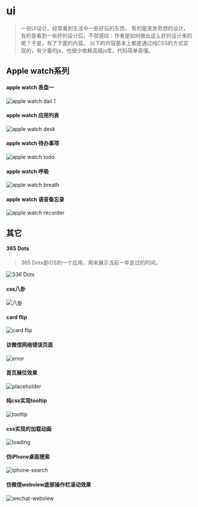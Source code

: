 # ui

> 一些UI设计。经常看到生活中一些好玩的东西， 有的是突发奇想的设计，有的是看到一些好的设计后，不禁感叹：作者是如何做出这么好的设计来的呢？于是，有了下面的内容。
> 以下的内容基本上都是通过纯CSS的方式实现的，有少量的js，也很少依赖高级js库，代码简单易懂。



## Apple watch系列

#### apple watch 表盘一
![apple watch dail 1](images/apple-watch-dail-1.png)

#### apple watch 应用列表
![apple watch desk](images/apple-watch-desk.png)

#### apple watch 待办事项
![apple watch todo](images/apple-watch-todo.png)

#### apple watch 呼吸
![apple watch breath](images/apple-watch-breath2.gif)

#### apple watch 语音备忘录
![apple watch recorder](images/apple-watch-recorder.gif)

## 其它

#### 365 Dots
> 365 Dots是iOS的一个应用，用来展示当前一年走过的时间。

![336 Dots](images/5.jpg)

#### css八卦
![八卦](images/gossip.gif)

#### card flip
![card flip](images/1.gif)

#### 访微信网络错误页面
![error](images/3.jpg)

#### 首页展位效果
![placeholder](images/4.jpg)

#### 纯css实现tooltip
![tooltip](images/tooltip.gif)

#### css实现的加载动画
![loading](images/loading.gif)

#### 仿iPhone桌面搜索
![iphone-search](images/iphone-search.gif)

#### 仿微信webview底部操作栏滚动效果
![wechat-webview](images/wechat-webview.gif)